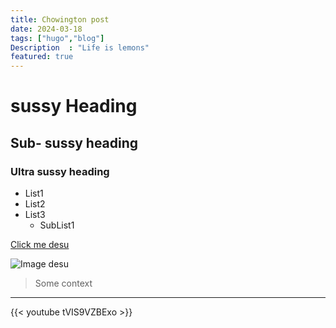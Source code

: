 ```yaml
---
title: Chowington post
date: 2024-03-18
tags: ["hugo","blog"]
Description  : "Life is lemons"
featured: true
---
```


# sussy Heading
## Sub- sussy heading
### Ultra sussy heading


- List1
- List2
- List3
    - SubList1


[Click me desu](https://youtu.be/tVIS9VZBExo)

![Image desu]([https://external-content.duckduckgo.com/iu/?u=https%3A%2F%2Fstatic.animecorner.me%2F2023%2F08%2F1693494180-58087.png&f=1&nofb=1&ipt=acb4c6ed9e0e2987a0acca26a3b481ae49050341d42952262dc60490f16c46b1&ipo=images](https://nb.scene7.com/is/image/NB/ww1880s1_nb_02_i?$dw_detail_main_lg$&bgc=f1f1f1&layer=1&bgcolor=f1f1f1&blendMode=mult&scale=10&wid=1600&hei=1600)https://nb.scene7.com/is/image/NB/ww1880s1_nb_02_i?$dw_detail_main_lg$&bgc=f1f1f1&layer=1&bgcolor=f1f1f1&blendMode=mult&scale=10&wid=1600&hei=1600)

> Some context

---

{{< youtube tVIS9VZBExo >}}


